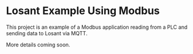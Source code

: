 # Losant Example Using Modbus

This project is an example of a Modbus application reading from a PLC and sending data to Losant via MQTT. 

More details coming soon.